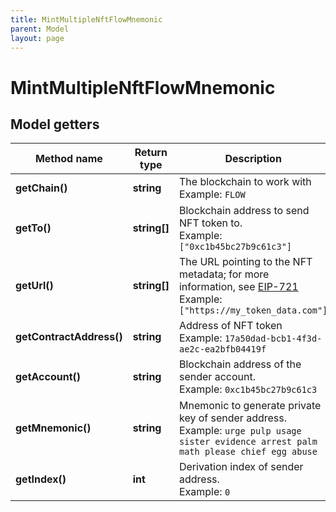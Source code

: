 ```yaml
---
title: MintMultipleNftFlowMnemonic
parent: Model
layout: page
---
```


# MintMultipleNftFlowMnemonic

## Model getters

Method name | Return type | Description | Notes
------------ | ------------- | ------------- | -------------
**getChain()** | **string** | The blockchain to work with <br>Example: `FLOW` |
**getTo()** | **string[]** | Blockchain address to send NFT token to. <br>Example: `["0xc1b45bc27b9c61c3"]` |
**getUrl()** | **string[]** | The URL pointing to the NFT metadata; for more information, see <a href="https://eips.ethereum.org/EIPS/eip-721#specification" target="_blank">EIP-721</a> <br>Example: `["https://my_token_data.com"]` |
**getContractAddress()** | **string** | Address of NFT token <br>Example: `17a50dad-bcb1-4f3d-ae2c-ea2bfb04419f` |
**getAccount()** | **string** | Blockchain address of the sender account. <br>Example: `0xc1b45bc27b9c61c3` |
**getMnemonic()** | **string** | Mnemonic to generate private key of sender address. <br>Example: `urge pulp usage sister evidence arrest palm math please chief egg abuse` |
**getIndex()** | **int** | Derivation index of sender address. <br>Example: `0` |

